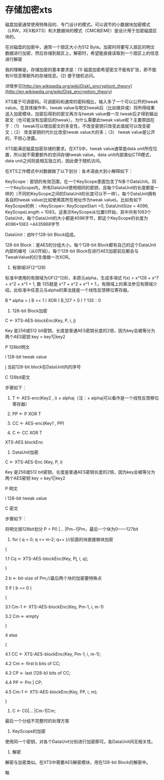 # 存储加密xts

磁盘加密通常使用特殊目的、专门设计的模式。可以调节的小数据块加密模式（LRW，XEX和XTS）和大数据块的模式（CMC和EME）是设计用于加密磁盘区块的。

在对磁盘的加密中，通常一个扇区大小为512 Byte。加密时将要写入扇区的明文数据进行加密，然后存储到扇区上。解密时，希望能直接读取到一个扇区上的信息进行解密

我的理解是，存储加密的基本要求是：\(1\) 磁盘加密希望密文不能有扩张，即不能有IV信息等额外的存储信息。\(2\) 便于随机访问。

详情参见[http://en.wikipedia.org/wiki/Disk\_encryption\_theory](http://en.wikipedia.org/wiki/Disk_encryption_theory)

XTS属于可调密码。可调密码和通常的密码相比，输入多了一个可以公开的tweak value。在具体操作中，tweak value与明文tweak后（比如做异或）将所得结果送入加密模块，加密后得到的密文再次与tweak value做一次 tweak后才得到输出密文（也可能没有加密后的tweak）。为什么需要此tweak value呢？主要原因在于：（1） tweak可以增加密文的多变性，不改变密钥只改变此值就可以改变密文；（2） 改变密钥的代价比改变tweak value大的多；（3） tweak value是公开的，不担心泄露。

XTS能满足磁盘加密存储的要求。在XTS中，tweak value通常是data unit所在位置，所以就不需要额外的空间存储tweak value。data unit内部类似CTR模式，data unit之间则是相互独立的，因此便于随机访问。

在XTS工作模式中对数据做了以下划分：各术语由大到小解释如下：

KeyScope：密钥的有效范围，在一个KeyScope里面包含了N多个DataUnit。同一个KeyScope内，所有DataUnit使用相同的密钥，且每个DataUnit的长度都是一样的（不同的KeyScope之间的DataUnit的长度可以不一样），每个DataUnit拥有各自的tweak value\(比如使用其所在地址作为tweak value\)。比如有如下KeyScope的例：&lt;KeyScope&gt;: KeyScopeStart =0, DataUnitSize = 4096, KeyScopeLength = 1083。这表示KeyScope从位置0开始，其中共有1083个DataUnit，每个DataUnit的大小都是4096字节，即这个KeyScope的长度为4096\*1083 =4435968字节

DataUnit：由N个128-bit Block组成。

128-bit Block：是AES的分组大小。每个128-bit Block都有自己的这个DataUnit内部的编号（从0开始）。每个128-bit Block在进行AES加密前后都会与TweakValue的衍生值做一次XOR。

1. 有限域GF\(2^128\)

标准中使用的有限域为GF\(2^128\)，本原元alpha，生成多項式 f\(x\) = x^128 + x^7 + x^2 + x^1 + 1, 数 135就是 x^7 + x^2 + x^1 + 1.。有限域上的乘法参见有限域介绍。此标准中任意元与alpha的乘法就是一个线性反馈移位寄存器。

B \* alpha = \( B &lt;&lt; 1 \)  XOR   \( B\_127 &gt; 0 \) ? 135：0

1. 128-bit Block加密

C ← XTS-AES-blockEnc\(Key, P, i, j\)

Key 是256或512 bit密钥，长度是普通AES密钥长度的2倍，因为key会被等分为两个AES密钥 key = key1\|\|key2

P 128bit明文

i 128-bit tweak value

j 当前128-bit block在DataUnit内的序号

C 128bit密文

步骤如下：

1. T ← AES-enc\(Key2 , i\) × alphaj（注：× alphaj可以看作是一个线性反馈移位寄存器）

1. PP ← P  XOR  T

1. CC ← AES-enc\(Key1 , PP\)

1. C ← CC  XOR  T

XTS-AES blockEnc

1. DataUnit加密

C ← XTS-AES-Enc \(Key, P, i\)

Key 是256或512 bit密钥，长度是普通AES密钥长度的2倍，因为key会被等分为两个AES密钥 key = key1\|\|key2

P 明文

i 128-bit tweak value

C 密文

步骤如下：

将明文按128bit划分 P = P0 \|… \|Pm−1\|Pm，最后一个块为0——127bit

1. for \( q = 0; q &lt;= m-2; q++ \)//前面的块直接做块加密

{

1.1        Cq ← XTS-AES-blockEnc\(Key, Pj, i, q\);

}

2     b ← bit-size of Pm;//最后两个块的加密要特殊点

3     if \( b == 0 \)

{

3.1        Cm-1 ← XTS-AES-blockEnc\(Key, Pm-1, i, m-1\)

3.2        Cm ← empty

}

4     else

{

4.1        CC ← XTS-AES-blockEnc\(Key, Pm-1, i, m-1\);

4.2        Cm ← first b bits of CC;

4.3        CP ← last \(128-b\) bits of CC;

4.4        PP ← Pm \| CP;

4.5        Cm-1 ← XTS-AES-blockEnc\(Key, PP, i, m\);

}

1. C ← C0\|… \|Cm-1\|Cm;

最后一个分组不完整时的处理方案

1. KeyScope的加密

使用同一个密钥，对各个DataUnit分别进行加密即可。各DataUnit间无相关性。

1. 解密

解密与加密类似。在XTS中需要AES解密模块，用在128-bit Block的解密中。

略



